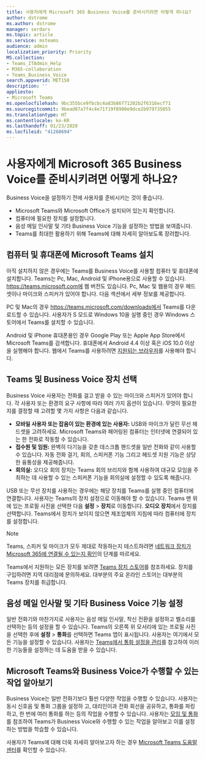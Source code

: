 ```yaml
---
title: 사용자에게 Microsoft 365 Business Voice를 준비시키려면 어떻게 하나요?
author: dstrome
ms.author: dstrome
manager: serdars
ms.topic: article
ms.service: msteams
audience: admin
localization_priority: Priority
MS.collection:
- Teams_ITAdmin_Help
- M365-collaboration
- Teams_Business_Voice
search.appverid: MET150
description: ''
appliesto:
- Microsoft Teams
ms.openlocfilehash: 9bc355bce9fbcbc4a83b86f71202b2f6316ecf71
ms.sourcegitcommit: 9bead87a7f4c4e71f19f8980e9dce2b979735055
ms.translationtype: HT
ms.contentlocale: ko-KR
ms.lasthandoff: 01/23/2020
ms.locfileid: "41268694"
---
```

# <a name="how-do-i-get-my-users-ready-for-microsoft-365-business-voice"></a>사용자에게 Microsoft 365 Business Voice를 준비시키려면 어떻게 하나요?

Business Voice을 설정하기 전에 사용자를 준비시키는 것이 좋습니다.
- Microsoft Teams와 Microsoft Office가 설치되어 있는지 확인합니다. 
- 컴퓨터에 필요한 장치를 설정합니다.
- 음성 메일 인사말 및 기타 Business Voice 기능을 설정하는 방법을 보여줍니다. 
- Teams를 최대한 활용하기 위해 Teams에 대해 자세히 알아보도록 장려합니다.

## <a name="install-microsoft-teams-on-computers-and-phones"></a>컴퓨터 및 휴대폰에 Microsoft Teams 설치

아직 설치하지 않은 경우에는 Teams를 Business Voice를 사용할 컴퓨터 및 휴대폰에 설치합니다. Teams는 Pc, Mac, Android 및 iPhone용으로 사용할 수 있습니다. https://teams.microsoft.com에 웹 버전도 있습니다. Pc, Mac 및 웹용의 경우 헤드셋이나 마이크와 스피커가 있어야 합니다. 다음 섹션에서 세부 정보를 제공합니다.

PC 및 Mac의 경우 https://teams.microsoft.com/downloads에서 Teams를 다운로드할 수 있습니다. 사용자가 S 모드로 Windows 10을 실행 중인 경우 Windows 스토어에서 Teams를 설치할 수 있습니다.

Android 및 iPhone 휴대폰용인 경우 Google Play 또는 Apple App Store에서 Microsoft Teams를 검색합니다. 휴대폰에서 Android 4.4 이상 혹은 iOS 10.0 이상을 실행해야 합니다.
웹에서 Teams를 사용하려면 [지원되는 브라우저](../get-clients.md#web-client)를 사용해야 합니다.

## <a name="choose-devices-for-teams-and-business-voice"></a>Teams 및 Business Voice 장치 선택

Business Voice 사용자는 전화를 걸고 받을 수 있는 마이크와 스피커가 있어야 합니다. 각 사용자 또는 환경의 요구 사항에 따라 여러 가지 옵션이 있습니다. 무엇이 필요한지를 결정할 때 고려할 몇 가지 사항은 다음과 같습니다.

* **모바일 사용자 또는 잡음이 있는 환경에 있는 사용자:** USB와 마이크가 달린 무선 헤드셋을 고려하세요. Microsoft Teams와 페어링된 컴퓨터는 인터넷에 연결되어 있는 한 전화로 작동할 수 있습니다.
* **접수원 및 임원:** 완벽히 다기능을 갖춘 데스크톱 핸드셋을 일반 전화와 같이 사용할 수 있습니다. 자동 전화 걸기, 회의, 스피커폰 기능 그리고 헤드셋 지원 기능은 상당한 융통성을 제공해줍니다.
* **회의실:** 오디오 회의 장치는 Teams 회의 브리지와 함께 사용하여 대규모 모임을 주최하는 데 사용할 수 있는 스피커폰 기능을 회의실에 설정할 수 있도록 해줍니다.

USB 또는 무선 장치를 사용하는 경우에는 해당 장치를 Teams를 실행 중인 컴퓨터에 연결합니다. 사용자는 Teams의 장치 설정으로 이동해야 할 수 있습니다. Teams 맨 위에 있는 프로필 사진을 선택한 다음 **설정** > **장치**로 이동합니다. **오디오 장치**에서 장치를 선택합니다. Teams에서 장치가 보이지 않으면 제조업체의 지침에 따라 컴퓨터에 장치를 설정합니다.

> [!NOTE]
> Teams, 스피커 및 마이크가 모두 제대로 작동하는지 테스트하려면 [네트워크 장치가 Microsoft 365에 연결될 수 있는지 확인](get-ready-internet.md#make-sure-the-computers-and-devices-on-your-network-can-reach-microsoft-365)의 단계를 따르세요.

Teams에서 지원하는 모든 장치를 보려면 [Teams 장치 스토어](https://products.office.com/microsoft-teams/across-devices/devices)를 참조하세요. 장치를 구입하려면 지역 대리점에 문의하세요. 대부분의 주요 온라인 스토어는 대부분의 Teams 장치를 취급합니다.

## <a name="set-up-voicemail-greetings-and-other-business-voice-features"></a>음성 메일 인사말 및 기타 Business Voice 기능 설정

일반 전화기와 마찬가지로 사용자는 음성 메일 인사말, 착신 전환을 설정하고 벨소리를 선택하는 등의 설정을 할 수 있습니다. Teams의 오른쪽 위 모서리에 있는 프로필 사진을 선택한 후에 **설정** > **통화**를 선택하면 Teams 앱이 표시됩니다. 사용자는 여기에서 모든 기능을 설정할 수 있습니다. 사용자는 [Teams에서 통화 설정을 관리](https://support.office.com/article/manage-your-call-settings-in-teams-456cb611-3477-496f-b31a-6ab752a7595f)를 참고하여 이러한 기능들을 설정하는 데 도움을 받을 수 있습니다.

## <a name="learn-what-microsoft-teams-and-business-voice-can-do"></a>Microsoft Teams와 Business Voice가 수행할 수 있는 작업 알아보기

Business Voice는 일반 전화기보다 훨씬 다양한 작업을 수행할 수 있습니다. 사용자는 동시 신호음 및 통화 그룹을 설정하 고, 대리인이과 전화 회선을 공유하고, 통화를 파킹하고, 한 번에 여러 통화를 하는 등의 작업을 수행할 수 있습니다. 사용자는 [모임 및 통화](https://support.office.com/article/meetings-and-calls-d92432d5-dd0f-4d17-8f69-06096b6b48a8?ui=en-US&rs=en-US&ad=US#ID0EAABAAA=Calls)를 참조하여 Teams가 Business Voice와 수행할 수 있는 작업을 알아보고 이를 설정하는 방법을 학습할 수 있습니다.

사용자가 Teams에 대해 더욱 자세히 알아보고자 하는 경우 [Microsoft Teams 도움말 센터](https://support.office.com/teams)를 확인할 수 있습니다.
